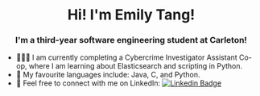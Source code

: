 <h1 align="center">Hi! I'm Emily Tang!</h1>
<h3 align="center">I'm a third-year software engineering student at Carleton!</h3>

- 👩🏻‍💻 I am currently completing a Cybercrime Investigator Assistant Co-op, where I am learning about Elasticsearch and scripting in Python.
- 💬 My favourite languages include: Java, C, and Python.
- 📨 Feel free to connect with me on LinkedIn:  [![Linkedin Badge](https://img.shields.io/badge/-Emily%20Tang-blue?style=flat-square&logo=Linkedin&logoColor=white)](https://www.linkedin.com/in/emilyxtang/)
